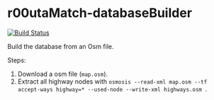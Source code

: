 # r00utaMatch-databaseBuilder

[![Build Status](https://dev.azure.com/r00uta/r00utaMatch/_apis/build/status/r00ta.r00utaMatch-databaseBuilder?branchName=master)](https://dev.azure.com/r00uta/r00utaMatch/_build/latest?definitionId=1&branchName=master)

Build the database from an Osm file.

Steps: 

1) Download a osm file (`map.osm`).
2) Extract all highway nodes with `osmosis --read-xml map.osm --tf accept-ways highway=* --used-node --write-xml highways.osm
`.

